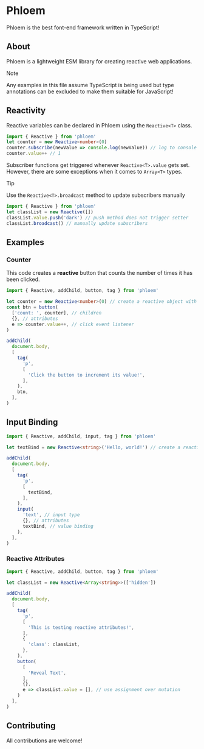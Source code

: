 # Phloem

Phloem is the best font-end framework written in TypeScript!

## About

Phloem is a lightweight ESM library for creating reactive web applications.

> [!NOTE]
> Any examples in this file assume TypeScript is being used but type annotations can be excluded to make them suitable for JavaScript!

## Reactivity

Reactive variables can be declared in Phloem using the `Reactive<T>` class.

```ts
import { Reactive } from 'phloem'
let counter = new Reactive<number>(0)
counter.subscribe(newValue => console.log(newValue)) // log to console whenever counter.value changes
counter.value++ // 1
```

Subscriber functions get triggered whenever `Reactive<T>.value` gets set. However, there are some exceptions when it comes to `Array<T>` types.

> [!TIP]
> Use the `Reactive<T>.broadcast` method to update subscribers manually
> ```ts
> import { Reactive } from 'phloem'
> let classList = new Reactive([])
> classList.value.push('dark') // push method does not trigger setter
> classList.broadcast() // manually update subscribers
> ```

## Examples

### Counter

This code creates a **reactive** button that counts the number of times it has been clicked.

```ts
import { Reactive, addChild, button, tag } from 'phloem'

let counter = new Reactive<number>(0) // create a reactive object with value 0
const btn = button(
  ['count: ', counter], // children
  {}, // attributes
  e => counter.value++, // click event listener
)

addChild(
  document.body,
  [
    tag(
      'p',
      [
        'Click the button to increment its value!',
      ],
    ),
    btn,
  ],
)
```

## Input Binding

```ts
import { Reactive, addChild, input, tag } from 'phloem'

let textBind = new Reactive<string>('Hello, world!') // create a reactive object with value 'Hello, world!'

addChild(
  document.body,
  [
    tag(
      'p',
      [
        textBind,
      ],
    ),
    input(
      'text', // input type
      {}, // attributes
      textBind, // value binding
    ),
  ],
)
```

### Reactive Attributes

```ts
import { Reactive, addChild, button, tag } from 'phloem'

let classList = new Reactive<Array<string>>(['hidden'])

addChild(
  document.body,
  [
    tag(
      'p',
      [
        'This is testing reactive attributes!',
      ],
      {
        'class': classList,
      },
    ),
    button(
      [
        'Reveal Text',
      ],
      {},
      e => classList.value = [], // use assignment over mutation
    )
  ],
)
```

## Contributing

All contributions are welcome!